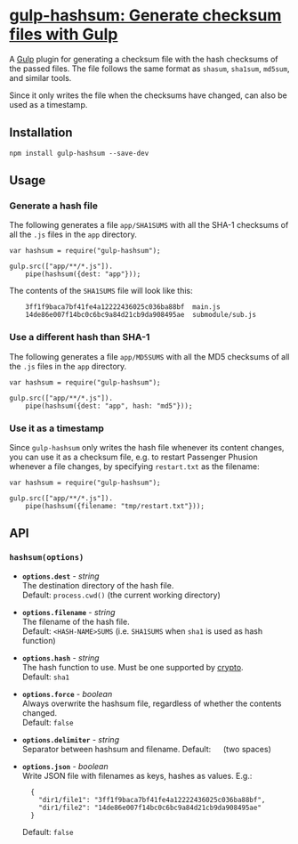 # [gulp-hashsum: Generate checksum files with Gulp](https://el-tramo.be/gulp-hashsum)

A [Gulp](http://gulpjs.com/) plugin for generating a checksum file with the hash checksums of the
passed files. The file follows the same format as `shasum`, `sha1sum`, `md5sum`, and similar tools.

Since it only writes the file when the checksums have changed, can also be used as a timestamp.

## Installation

    npm install gulp-hashsum --save-dev


## Usage

### Generate a hash file

The following generates a file `app/SHA1SUMS` with all the SHA-1 checksums of all the
`.js` files in the `app` directory.

    var hashsum = require("gulp-hashsum");

    gulp.src(["app/**/*.js"]).
        pipe(hashsum({dest: "app"}));

The contents of the `SHA1SUMS` file will look like this:

		3ff1f9baca7bf41fe4a12222436025c036ba88bf  main.js
		14de86e007f14bc0c6bc9a84d21cb9da908495ae  submodule/sub.js


### Use a different hash than SHA-1

The following generates a file `app/MD5SUMS` with all the MD5 checksums of all the
`.js` files in the `app` directory.

    var hashsum = require("gulp-hashsum");

    gulp.src(["app/**/*.js"]).
        pipe(hashsum({dest: "app", hash: "md5"}));


### Use it as a timestamp

Since `gulp-hashsum` only writes the hash file whenever its content changes, you can
use it as a checksum file, e.g. to restart Passenger Phusion whenever a file changes,
by specifying `restart.txt` as the filename:

    var hashsum = require("gulp-hashsum");

    gulp.src(["app/**/*.js"]).
        pipe(hashsum({filename: "tmp/restart.txt"}));


## API

### `hashsum(options)`

- **`options.dest`** - *string*  
    The destination directory of the hash file.  
    Default: `process.cwd()` (the current working directory)

- **`options.filename`** - *string*  
    The filename of the hash file.  
    Default: `<HASH-NAME>SUMS` (i.e. `SHA1SUMS` when `sha1` is used as hash function)

- **`options.hash`** - *string*  
    The hash function to use. Must be one supported by 
    [crypto](https://www.npmjs.org/package/crypto).  
    Default: `sha1`

- **`options.force`** - *boolean*  
    Always overwrite the hashsum file, regardless of whether the contents changed.  
    Default: `false`

- **`options.delimiter`** - *string*  
    Separator between hashsum and filename.
    Default: `  ` (two spaces)

- **`options.json`** - *boolean*  
    Write JSON file with filenames as keys, hashes as values.
    E.g.:

        {
          "dir1/file1": "3ff1f9baca7bf41fe4a12222436025c036ba88bf",
          "dir1/file2": "14de86e007f14bc0c6bc9a84d21cb9da908495ae"
        } 
        
    Default: `false`
